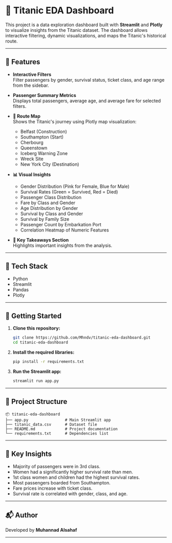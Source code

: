 
# 🚢 Titanic EDA Dashboard

This project is a data exploration dashboard built with **Streamlit** and **Plotly** to visualize insights from the Titanic dataset. The dashboard allows interactive filtering, dynamic visualizations, and maps the Titanic's historical route.

---

## 📌 Features

- **Interactive Filters**  
  Filter passengers by gender, survival status, ticket class, and age range from the sidebar.

- **Passenger Summary Metrics**  
  Displays total passengers, average age, and average fare for selected filters.

- **📍 Route Map**  
  Shows the Titanic's journey using Plotly map visualization:
  - Belfast (Construction)
  - Southampton (Start)
  - Cherbourg
  - Queenstown
  - Iceberg Warning Zone
  - Wreck Site
  - New York City (Destination)

- **📊 Visual Insights**  
  - Gender Distribution (Pink for Female, Blue for Male)
  - Survival Rates (Green = Survived, Red = Died)
  - Passenger Class Distribution
  - Fare by Class and Gender
  - Age Distribution by Gender
  - Survival by Class and Gender
  - Survival by Family Size
  - Passenger Count by Embarkation Port
  - Correlation Heatmap of Numeric Features

- **🧠 Key Takeaways Section**  
  Highlights important insights from the analysis.

---

## 🧰 Tech Stack

- Python
- Streamlit
- Pandas
- Plotly

---

## 🚀 Getting Started

1. **Clone this repository:**
   ```bash
   git clone https://github.com/Mhndv/titanic-eda-dashboard.git
   cd titanic-eda-dashboard
   ```

2. **Install the required libraries:**
   ```bash
   pip install -r requirements.txt
   ```

3. **Run the Streamlit app:**
   ```bash
   streamlit run app.py
   ```

---

## 📁 Project Structure

```
📦 titanic-eda-dashboard
├── app.py                # Main Streamlit app
├── titanic_data.csv      # Dataset file
├── README.md             # Project documentation
└── requirements.txt      # Dependencies list
```

---

## 🧠 Key Insights

- Majority of passengers were in 3rd class.
- Women had a significantly higher survival rate than men.
- 1st class women and children had the highest survival rates.
- Most passengers boarded from Southampton.
- Fare prices increase with ticket class.
- Survival rate is correlated with gender, class, and age.

---

## 📬 Author

Developed by **Muhannad Alsahaf**  

---
